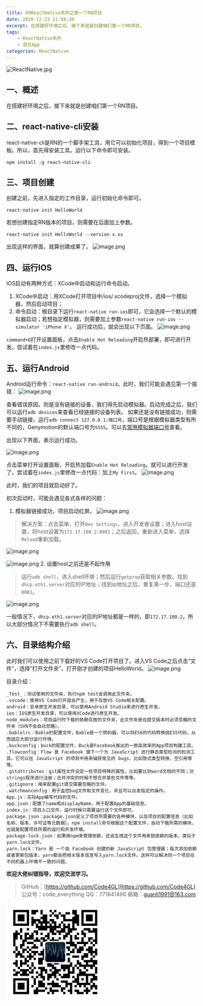 ```yaml
---
title: 09ReactNative系列之第一个RN项目
date: 2020-12-23 11:04:38
excerpt: 在搭建好环境之后，接下来就是创建咱们第一个RN项目。
tags:
    - ReactNative系列
    - 混合App
categories: ReactNative
---
```


![ReactNative.jpg](https://upload-images.jianshu.io/upload_images/18236822-e9d8ac4cb99f3b3f.jpg?imageMogr2/auto-orient/strip%7CimageView2/2/w/1240)

## 一、概述

在搭建好环境之后，接下来就是创建咱们第一个RN项目。

## 二、react-native-cli安装

react-native-cli是RN的一个脚手架工具，用它可以初始化项目，得到一个项目模板。所以，首先得安装工具。运行以下命令即可安装。

```terminal
npm install -g react-native-cli
```

## 三、项目创建

创建之前，先进入指定的工作目录，运行初始化命令即可。

```terminal
react-native init HelloWorld
```

若想创建指定RN版本的项目，则需要在后面加上参数。

```terminal
react-native init HelloWorld --version x.xx
```

出现这样的界面，就算创建成果了。
![image.png](https://upload-images.jianshu.io/upload_images/18236822-5bdfabcd23ab0a34.png?imageMogr2/auto-orient/strip%7CimageView2/2/w/1240)

## 四、运行IOS

IOS启动有两种方式：XCode中启动和运行命令启动。

1. XCode中启动：用XCode打开项目中/ios/.xcodeproj文件，选择一个模拟器，然后启动项目；
2. 命令启动：根目录下运行`react-native run-ios`即可，它会选择一个默认的模拟器启动；若想指定模拟器，则需要加上参数`react-native run-ios --simulator 'iPhone X'`。
运行成功后，就会出现以下页面。
![image.png](https://upload-images.jianshu.io/upload_images/18236822-8658bfb52082d99a.png?imageMogr2/auto-orient/strip%7CimageView2/2/w/1240)

`command+D`打开设置面板，点击`Enable Hot Reloading`开启热部署，即可进行开发。尝试着在`index.js`里修改一点代码。

## 五、运行Android

Android运行命令：`react-native run-android`。此时，我们可能会遇见第一个报错：
![image.png](https://upload-images.jianshu.io/upload_images/18236822-6cc7ed49995de681.png?imageMogr2/auto-orient/strip%7CimageView2/2/w/1240)

查看错误原因，则是没有链接的设备，我们得先启动模拟器。启动完成之后，我们可以运行`adb devices`来查看已经链接的设备列表。
如果还是没有链接成功，则需要手动链接，运行`adb connect 127.0.0.1:端口号`，端口号是根据模拟器类型有所不同的，Genymotion的默认端口号为`5555`。可以去[常用模拟器端口号](https://www.jianshu.com/p/c8b3c549d707)查看。

出现以下界面，表示运行成功。

![image.png](https://upload-images.jianshu.io/upload_images/18236822-1f9bd490354d4219.png?imageMogr2/auto-orient/strip%7CimageView2/2/w/1240)

点击菜单打开设置面板，开启热加载`Enable Hot Reloading`。就可以进行开发了。尝试着在`index.js`里修改一点代码：加上`My First`。
![image.png](https://upload-images.jianshu.io/upload_images/18236822-e857f2873b5f283f.png?imageMogr2/auto-orient/strip%7CimageView2/2/w/1240)

此时，我们的项目就启动好了。

初次启动时，可能会遇见各式各样的问题：

1. 模拟器链接成功，项目启动红屏。
![image.png](https://upload-images.jianshu.io/upload_images/18236822-77debd773c94ab7e.png?imageMogr2/auto-orient/strip%7CimageView2/2/w/1240)

> 解决方案：点击菜单，打开`Dev Settings`，进入开发者设置；进入host设置，将host设置为`172.17.100.2:8081`；之后返回，重新进入菜单，选择`Reload`重新加载。

![image.png](https://upload-images.jianshu.io/upload_images/18236822-1e14e133aeeeb8d6.png?imageMogr2/auto-orient/strip%7CimageView2/2/w/1240)

![image.png](https://upload-images.jianshu.io/upload_images/18236822-941e8efd52027699.png?imageMogr2/auto-orient/strip%7CimageView2/2/w/1240)
2. 设置host之后还是不起作用
> 运行`adb shell`，进入shell环境；然后运行`getprop`获取相关参数。找到`dhcp.eth1.server`对应的IP地址；找到ip地址之后，重复第一步，端口还是`8081`。

![image.png](https://upload-images.jianshu.io/upload_images/18236822-8052efa78a82e65f.png?imageMogr2/auto-orient/strip%7CimageView2/2/w/1240)

一般情况下，`dhcp.eth1.server`对应的IP地址都是一样的，即`172.17.100.2`，所以大部分情况下不需要执行`adb shell`。

## 六、目录结构介绍

此时我们可以使用之前下载好的VS Code打开项目了。进入VS Code之后点击“文件”，选择“打开文件夹”，打开刚才创建的项目HelloWorld。
![image.png](https://upload-images.jianshu.io/upload_images/18236822-fef1b43d9e8b0fe3.png?imageMogr2/auto-orient/strip%7CimageView2/2/w/1240)

目录介绍：

```file
_Test_：测试使用的文件夹，执行npm test会调用此文件夹。
.vscode：使用VS Code打开就会产生，用于存放VS Code相关配置。
android：安卓原生开发目录，可以使用Android Studio来进行原生开发。
ios：IOS原生开发目录，可以使用XCode进行原生开发。
node_modules：项目运行时下载的依赖存放的文件夹，此文件夹是在提交版本时必须忽略的文件夹（SVN不会自动忽略）。
.bablelrc：Bable的配置文件，Bable是一个转码器，可以将ES6的代码转换成ES5代码，从而适应大部分运行环境。
.buckconfig：buck的配置文件，Buck是Facebook推出的一款高效率的App项目构建工具。
.flowconfig：Flow 是 Facebook 旗下一个为 JavaScript 进行静态类型检测的检测工具。它可以在 JavaScript 的项目中用来捕获常见的 bugs，比如隐式类型转换，空引用等等。
.gitattributes：git属性文件设定一些项目特殊的属性。比如要比较word文档的不同；对strings程序进行注册；合并冲突的时候不想合并某些文件等等。
.gitignore：用来配置git提交需要忽略的文件。
.watchmanconfig：用于监控bug文件和文件变化，并且可以出发指定的操作。
App.js：实际App编写代码的文件。
app.json：配置了name和displayName，用于配置App的基础信息。
index.js：项目入口文件，运行时候只需要运行这个文件即可。
package.json：package.json定义了项目所需要的各种模块，以及项目的配置信息（比如名称、版本、许可证等元数据）。npm install命令根据这个配置文件，自动下载所需的模块，也就是配置项目所需的运行和开发环境。
package-lock.json：如果用npm来管理依赖，还会生成这个文件用来锁依赖的版本，类似于yarn.lock文件。
yarn.lock：Yarn 是 一个由 Facebook 创建的新 JavaScript 包管理器；每次添加依赖或者更新包版本，yarn都会把相关版本信息写入yarn.lock文件。这样可以解决同一个项目在不同机器上环境不一致的问题。
```

**欢迎大佬纠错指导，欢迎交流学习。**

>GitHub：[https://github.com/Code4GL](https://github.com/Code4GL)
公众号：code_everything
QQ：771841496
邮箱：guanli1991@163.com

![code_everything](/images/code_everything.jpg)
